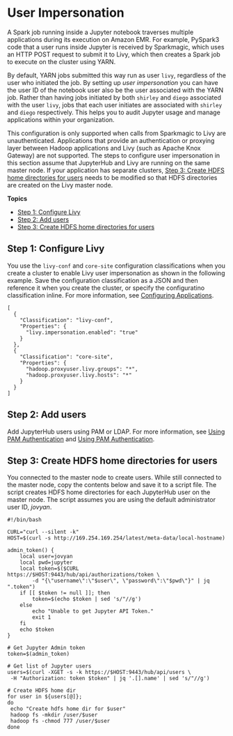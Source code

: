 # User Impersonation<a name="emr-jupyterhub-user-impersonation"></a>

A Spark job running inside a Jupyter notebook traverses multiple applications during its execution on Amazon EMR\. For example, PySpark3 code that a user runs inside Jupyter is received by Sparkmagic, which uses an HTTP POST request to submit it to Livy, which then creates a Spark job to execute on the cluster using YARN\.

By default, YARN jobs submitted this way run as user `livy`, regardless of the user who initiated the job\. By setting up *user impersonation* you can have the user ID of the notebook user also be the user associated with the YARN job\. Rather than having jobs initiated by both `shirley` and `diego` associated with the user `livy`, jobs that each user initiates are associated with `shirley` and `diego` respectively\. This helps you to audit Jupyter usage and manage applications within your organization\.

This configuration is only supported when calls from Sparkmagic to Livy are unauthenticated\. Applications that provide an authentication or proxying layer between Hadoop applications and Livy \(such as Apache Knox Gateway\) are not supported\. The steps to configure user impersonation in this section assume that JupyterHub and Livy are running on the same master node\. If your application has separate clusters, [Step 3: Create HDFS home directories for users](#Step3-UserImpersonation) needs to be modified so that HDFS directories are created on the Livy master node\.

**Topics**
+ [Step 1: Configure Livy](#Step1-UserImpersonation)
+ [Step 2: Add users](#Step2-UserImpersonation)
+ [Step 3: Create HDFS home directories for users](#Step3-UserImpersonation)

## Step 1: Configure Livy<a name="Step1-UserImpersonation"></a>

You use the `livy-conf` and `core-site` configuration classifications when you create a cluster to enable Livy user impersonation as shown in the following example\. Save the configuration classification as a JSON and then reference it when you create the cluster, or specify the configuratino classification inline\. For more information, see [Configuring Applications](emr-configure-apps.md)\.

```
[
  {
    "Classification": "livy-conf",
    "Properties": {
      "livy.impersonation.enabled": "true"
    }
  },
  {
    "Classification": "core-site",
    "Properties": {
      "hadoop.proxyuser.livy.groups": "*",
      "hadoop.proxyuser.livy.hosts": "*"
    }
  }
]
```

## Step 2: Add users<a name="Step2-UserImpersonation"></a>

Add JupyterHub users using PAM or LDAP\. For more information, see [Using PAM Authentication](emr-jupyterhub-pam-users.md) and [Using PAM Authentication](emr-jupyterhub-pam-users.md)\.

## Step 3: Create HDFS home directories for users<a name="Step3-UserImpersonation"></a>

You connected to the master node to create users\. While still connected to the master node, copy the contents below and save it to a script file\. The script creates HDFS home directories for each JupyterHub user on the master node\. The script assumes you are using the default administrator user ID, *jovyan*\.

```
#!/bin/bash

CURL="curl --silent -k"
HOST=$(curl -s http://169.254.169.254/latest/meta-data/local-hostname)

admin_token() {
    local user=jovyan
    local pwd=jupyter
    local token=$($CURL https://$HOST:9443/hub/api/authorizations/token \
        -d "{\"username\":\"$user\", \"password\":\"$pwd\"}" | jq ".token")
    if [[ $token != null ]]; then
        token=$(echo $token | sed 's/"//g')
    else
        echo "Unable to get Jupyter API Token."
        exit 1
    fi
    echo $token
}

# Get Jupyter Admin token
token=$(admin_token)

# Get list of Jupyter users
users=$(curl -XGET -s -k https://$HOST:9443/hub/api/users \
 -H "Authorization: token $token" | jq '.[].name' | sed 's/"//g')

# Create HDFS home dir 
for user in ${users[@]}; 
do
 echo "Create hdfs home dir for $user"
 hadoop fs -mkdir /user/$user
 hadoop fs -chmod 777 /user/$user
done
```
